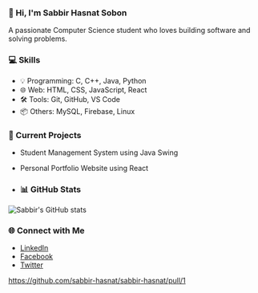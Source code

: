 ### 👋 Hi, I'm Sabbir Hasnat Sobon
A passionate Computer Science student who loves building software and solving problems.

### 💻 Skills
- 💡 Programming: C, C++, Java, Python
- 🌐 Web: HTML, CSS, JavaScript, React
- 🛠️ Tools: Git, GitHub, VS Code
- 📦 Others: MySQL, Firebase, Linux

### 🚀 Current Projects
- Student Management System using Java Swing
- Personal Portfolio Website using React

- ### 📊 GitHub Stats
![Sabbir's GitHub stats](https://github-readme-stats.vercel.app/api?username=sabbir-hasnat&show_icons=true&theme=tokyonight)

### 🌐 Connect with Me
- [LinkedIn](https://linkedin.com/in/sabbir-hasnat)
- [Facebook](https://www.facebook.com/sabbirhasnat146)
- [Twitter](https://x.com/sabbirhasnat146)

https://github.com/sabbir-hasnat/sabbir-hasnat/pull/1

